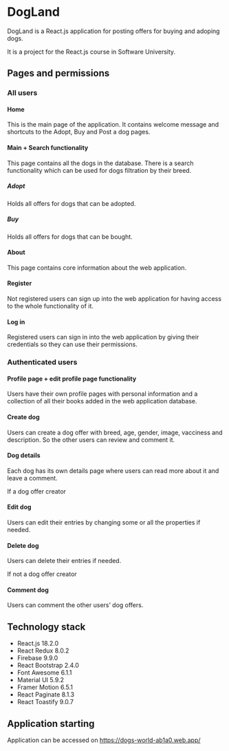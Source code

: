 # DogLand

DogLand is a React.js application for posting offers for buying and adoping dogs.

It is a project for the React.js course in Software University.

## Pages and permissions


### All users

#### Home

This is the main page of the application. It contains welcome message and shortcuts to the Adopt, Buy and Post a dog pages.

#### Main  + Search functionality

This page contains all the dogs in the database. There is a search functionality which can be used for dogs filtration by their breed.

##### Adopt

Holds all offers for dogs that can be adopted.

##### Buy

Holds all offers for dogs that can be bought.

#### About

This page contains core information about the web application.

#### Register

Not registered users can sign up into the web application for having access to the whole functionality of it.

#### Log in

Registered users can sign in into the web application by giving their credentials so they can use their permissions.




### Authenticated users

#### Profile page + edit profile page functionality

Users have their own profile pages with personal information and a collection of all their books added in the web application database.

#### Create dog

Users can create a dog offer with breed, age, gender, image, vacciness and description. So the other users can review and comment it.

#### Dog details

Each dog has its own details page where users can read more about it and leave a comment.

  If a dog offer creator

#### Edit dog

Users can edit their entries by changing some or all the properties if needed.

#### Delete dog

Users can delete their entries if needed.

  If not a dog offer creator

#### Comment dog

Users can comment the other users’ dog offers.



## Technology stack

* React.js 18.2.0
* React Redux 8.0.2
* Firebase 9.9.0
* React Bootstrap 2.4.0
* Font Awesome 6.1.1
* Material UI 5.9.2
* Framer Motion 6.5.1
* React Paginate 8.1.3
* React Toastify 9.0.7



## Application starting

Application can be accessed on https://dogs-world-ab1a0.web.app/


